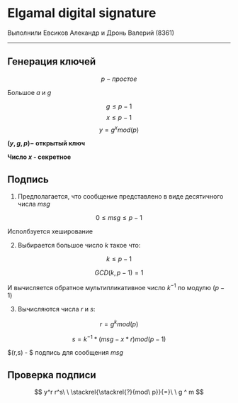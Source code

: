 # Elgamal digital signature

Выполнили Евсиков Алекандр и Дронь Валерий (8361)

---

## Генерация ключей

$$ p - простое $$

Большое $a$ и $g$

$$g \le p-1 $$
$$ x \le p-1 $$
$$ y = g ^ x mod(p)$$

**$(y,g, p) -$ открытый ключ**

**Число $x$ - секретное**

## Подпись

1. Предполагается, что сообщение представлено в виде десятичного числа $msg$

$$ 0 \le msg \le p-1$$

Исполбзуется хеширование

2. Выбирается большое число $k$ такое что:

$$ k \le p-1$$

$$ GCD(k, p-1) = 1 $$

И вычисляется обратное мультипликативное число $k^{-1}$ по модулю $(p-1)$

3. Вычисляются числа $r$ и $s$:

 $$ r = g ^ k mod(p) $$

 $$ s = k ^ {-1} * (msg - x*r) mod(p-1) $$

$(r,s) - $ подпись для сообщения $msg$

## Проверка подписи

 $$ y^r r^s\ \ \stackrel{\stackrel{?}{mod\ p}}{=}\ \ g ^ m $$
